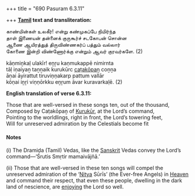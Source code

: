 +++
title = "690 Pasuram 6.3.11"

+++
**[Tamil](/definition/tamil#history "show Tamil definitions") text and transliteration:**

காண்மின்கள் உலகீர்! என்று கண்முகப்பே நிமிர்ந்த  
தாள் இணையன் தன்னைக் குருகூர்ச் சடகோபன் சொன்ன  
ஆணை ஆயிரத்துத் திருவிண்ணகர்ப் பத்தும் வல்லார்  
கோணை இன்றி விண்ணோர்க்கு என்றும் ஆவர் குரவர்களே. (2)

kāṇmiṉkaḷ ulakīr! eṉṟu kaṇmukappē nimirnta  
tāḷ iṇaiyaṉ taṉṉaik kurukūrc [caṭakōpaṉ](/definition/catakopan#vaishnavism "show caṭakōpaṉ definitions") coṉṉa  
āṇai āyirattut tiruviṇṇakarp pattum vallār  
kōṇai iṉṟi viṇṇōrkku eṉṟum āvar kuravarkaḷē. (2)

**English translation of verse 6.3.11:**

Those that are well-versed in these songs ten, out of the thousand,  
Composed by Caṭakōpaṉ of [Kurukūr](/definition/kurukur#vaishnavism "show Kurukūr definitions"), at the Lord’s command,  
Pointing to the worldlings, right in front, the Lord’s towering feet,  
Will for unreserved admiration by the Celestials become fit

#### Notes

\(i\) The Dramiḍa (Tamil) Vedas, like the [Sanskrit](/definition/sanskrit#history "show Sanskrit definitions") Vedas convey the Lord’s command—‘Śrutis Smṛtir mamaivājñā.’

\(ii\) Those that are well-versed in these ten songs will compel the unreserved admiration of the ‘[Nitya](/definition/nitya#vaishnavism "show Nitya definitions") Sūrīs’ (the Ever-free Angels) in [Heaven](/definition/heaven#history "show Heaven definitions") and command their respect, that even these people, dwelling in the dark land of nescience, are [enjoying](/definition/enjoying#history "show enjoying definitions") the Lord so well.


